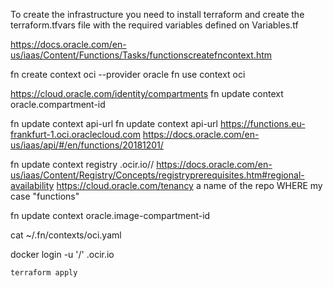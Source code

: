 To create the infrastructure you need to install terraform and create the terraform.tfvars file with the required variables defined on Variables.tf

https://docs.oracle.com/en-us/iaas/Content/Functions/Tasks/functionscreatefncontext.htm

fn create context oci --provider oracle
fn use context oci

https://cloud.oracle.com/identity/compartments
fn update context oracle.compartment-id <compartment-ocid>

fn update context api-url <api-endpoint>
fn update context api-url https://functions.eu-frankfurt-1.oci.oraclecloud.com
https://docs.oracle.com/en-us/iaas/api/#/en/functions/20181201/

fn update context registry <region-key>.ocir.io/<tenancy-namespace>/<repo-name-prefix>
<region-key> https://docs.oracle.com/en-us/iaas/Content/Registry/Concepts/registryprerequisites.htm#regional-availability
<tenancy-namespace> https://cloud.oracle.com/tenancy
<repo-name-prefix> a name of the repo WHERE my case "functions"

fn update context oracle.image-compartment-id <compartment-ocid>

cat ~/.fn/contexts/oci.yaml

docker login -u '<tenancy-namespace>/<username>' <region-key>.ocir.io


```console
terraform apply
```